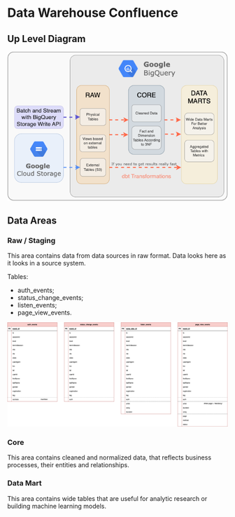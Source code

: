 # Data Warehouse Confluence 

## Up Level Diagram

<p align="center">
  <img src="./dwh.png"</img>
</p>
  

## Data Areas

### Raw / Staging 

This area contains data from data sources in raw format. Data looks here as it looks in a source system.

Tables:
- auth_events;
- status_change_events;
- listen_events;
- page_view_events.

![plot](./raw-data-schema.png)

### Core

This area contains cleaned and normalized data, that reflects business processes, their entities and relationships. 

### Data Mart

This area contains wide tables that are useful for analytic research or building machine learning models.
